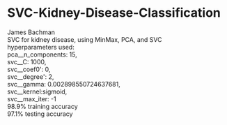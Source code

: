# SVC-Kidney-Disease-Classification
James Bachman</br>
SVC for kidney disease, using MinMax, PCA, and SVC</br>
hyperparameters used:</br>
pca__n_components: 15,</br>
svc__C: 1000,</br>
svc__coef0': 0,</br>
svc__degree': 2,</br>
svc__gamma: 0.002898550724637681,</br>
svc__kernel:sigmoid,</br>
svc__max_iter: -1</br>
98.9% training accuracy</br>
97.1% testing accuracy</br>
